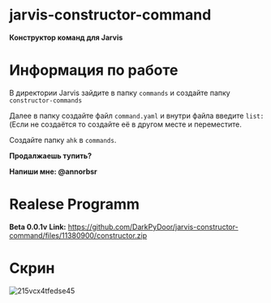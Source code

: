 # jarvis-constructor-command
**Конструктор команд для Jarvis**

# Информация по работе
В директории Jarvis зайдите в папку ```commands``` и создайте папку ```constructor-commands```

Далее в папку создайте файл ```command.yaml``` и внутри файла введите ```list:``` (Если не создаётся то создайте её в другом месте и переместите.

Создайте папку ```ahk``` в ```commands```.

**Продалжаешь тупить?**

**Напиши мне: @annorbsr**

# Realese Programm
**Beta 0.0.1v**
**Link:** https://github.com/DarkPyDoor/jarvis-constructor-command/files/11380900/constructor.zip

# Скрин
![215vcx4tfedse45](https://user-images.githubusercontent.com/40738180/235871577-c02e03e4-1110-486a-8cec-b885cc3dd8a1.png)
